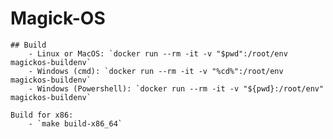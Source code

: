 # Magick-OS

    ## Build
        - Linux or MacOS: `docker run --rm -it -v "$pwd":/root/env magickos-buildenv`
        - Windows (cmd): `docker run --rm -it -v "%cd%":/root/env magickos-buildenv`
        - Windows (Powershell): `docker run --rm -it -v "${pwd}:/root/env" magickos-buildenv`

    Build for x86:
        - `make build-x86_64`
